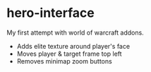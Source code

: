 # hero-interface

My first attempt with world of warcraft addons.

- Adds elite texture around player's face
- Moves player & target frame top left
- Removes minimap zoom buttons
